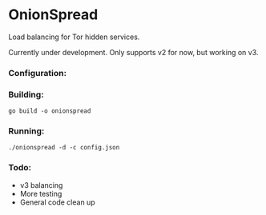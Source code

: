 # OnionSpread
Load balancing for Tor hidden services.

Currently under development. Only supports v2 for now, but working on v3.

### Configuration:

### Building:
```
go build -o onionspread
```

### Running:
```
./onionspread -d -c config.json
```

### Todo:
* v3 balancing
* More testing
* General code clean up
